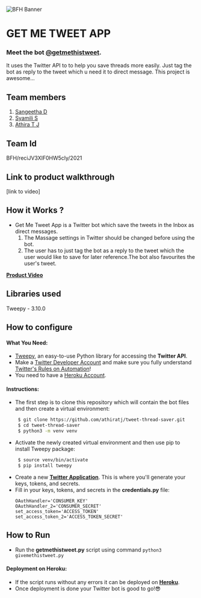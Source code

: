  ![BFH Banner](https://trello-attachments.s3.amazonaws.com/542e9c6316504d5797afbfb9/542e9c6316504d5797afbfc1/39dee8d993841943b5723510ce663233/Frame_19.png)
# GET ME TWEET APP
### Meet the bot [@getmethistweet](https://twitter.com/getmethistweet).
It uses the Twitter API to to help you save threads more easily. Just tag the bot as reply to the tweet which u need it to direct message. This project is awesome...

## Team members
1. [Sangeetha D](https://github.com/SANGEETHA-gli)
2. [Syamili S](https://github.com/syamiliwayanad2001)
3. [Athira T J](https://github.com/athiratj)

## Team Id
BFH/reciJV3XlF0HW5cly/2021

## Link to product walkthrough
[link to video]

## How it Works ?

* Get Me Tweet App is a Twitter bot which save the tweets in the Inbox as direct messages. 
  1. The Massage settings in Twitter should be changed before using the bot.
  2. The user has to just tag the bot as a reply to the tweet which the user would like to save for later reference.The bot also favourites the user's tweet.

**[Product Video](https://www.loom.com/share/de30830732464a328426a664890ea955)**
## Libraries used
Tweepy - 3.10.0

## How to configure
#### What You Need:
-   [Tweepy](http://www.tweepy.org/), an easy-to-use Python library for accessing the **Twitter API**.
-	Make a [Twitter Developer Account](https://developer.twitter.com/en) and make sure you fully understand  [Twitter's Rules on Automation](https://support.twitter.com/articles/76915)!
- You need to have a [Heroku Account](https://dashboard.heroku.com/).
#### Instructions:
-   The first step is to clone this repository which will contain the bot files and then create a  virtual environment:
     ``` bash
      $ git clone https://github.com/athiratj/tweet-thread-saver.git
      $ cd tweet-thread-saver
      $ python3 -m venv venv 
      ```
-   Activate the newly created virtual environment and then use pip to install Tweepy package:
     ``` bash
      $ source venv/bin/activate
      $ pip install tweepy
      ```
-   Create a new  [**Twitter Application**](https://apps.twitter.com/app/new). This is where you'll generate your keys, tokens, and secrets.
-   Fill in your keys, tokens, and secrets in the **credentials.py** file:
    ```
    OAuthHandler='CONSUMER_KEY'
    OAuthHandler_2='CONSUMER_SECRET'
    set_access_token='ACCESS_TOKEN'
    set_access_token_2='ACCESS_TOKEN_SECRET'
    ```
## How to Run

-   Run the **getmethistweet.py** script using command	`python3 givemethistweet.py`

#### Deployment on Heroku:
-	If the script runs without any errors it can be deployed on [**Heroku**](https://dashboard.heroku.com/).
-	Once deployment is done your Twitter bot is good to go!:sunglasses:
